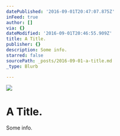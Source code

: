 ```yaml
---
datePublished: '2016-09-01T20:47:07.875Z'
inFeed: true
author: []
via: {}
dateModified: '2016-09-01T20:46:55.909Z'
title: A Title.
publisher: {}
description: Some info.
starred: false
sourcePath: _posts/2016-09-01-a-title.md
_type: Blurb

---
```

![](https://the-grid-user-content.s3-us-west-2.amazonaws.com/8a8afe26-ecf8-48e1-b805-5307e983f032.jpg)

# A Title.

Some info.